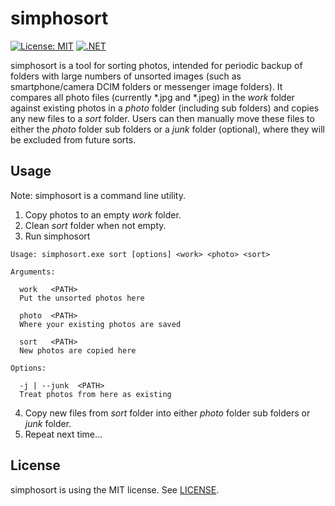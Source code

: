# simphosort
[![License: MIT](https://img.shields.io/badge/License-MIT-blue.svg)](https://github.com/alexbeug/simphosort/blob/main/LICENSE)
[![.NET](https://github.com/alexbeug/simphosort/actions/workflows/dotnet.yml/badge.svg)](https://github.com/alexbeug/simphosort/actions/workflows/dotnet.yml)

[comment]: # (https://img.shields.io/github/license/alexbeug/simphosort later when repo is public)

simphosort is a tool for sorting photos, intended for periodic backup of folders with large numbers of unsorted images (such as smartphone/camera DCIM folders or messenger image folders).
It compares all photo files (currently *.jpg and *.jpeg) in the _work_ folder against existing photos in a _photo_ folder (including sub folders) and copies any new files to a _sort_ folder.
Users can then manually move these files to either the _photo_ folder sub folders or a _junk_ folder (optional), where they will be excluded from future sorts.

## Usage
Note: simphosort is a command line utility.

1. Copy photos to an empty _work_ folder.
2. Clean _sort_ folder when not empty.
3. Run simphosort
```
Usage: simphosort.exe sort [options] <work> <photo> <sort>

Arguments:

  work   <PATH>
  Put the unsorted photos here

  photo  <PATH>
  Where your existing photos are saved

  sort   <PATH>
  New photos are copied here

Options:

  -j | --junk  <PATH>
  Treat photos from here as existing
```

	
4. Copy new files from _sort_ folder into either _photo_ folder sub folders or _junk_ folder.
5. Repeat next time...

## License
simphosort is using the MIT license. See [LICENSE](LICENSE).
